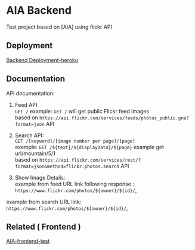 # AIA Backend
Test project based on [AIA] using flickr API

## Deployment

[Backend Deployment-heroku](https://aia-testing.herokuapp.com/)

## Documentation

API documentation:<br/>
1. Feed API:<br/>
`GET /`
example: `GET /` will get public Flickr feed images<br/>
based on `https://api.flickr.com/services/feeds/photos_public.gne?format=json` API

2. Search API:<br/>
`GET /[keyword]/[image number per page]/[page]`<br/>
example: `GET /${text}/${displayData}/${page}` example get url/mountain/5/1<br/>
based on `https://api.flickr.com/services/rest/?format=json&method=flickr.photos.search` API

3. Show Image Details:<br/>
example from feed URL link following response : `https://www.flickr.com/photos/${owner}/${id}/`,

example from search URL link: `https://www.flickr.com/photos/${owner}/${id}/`,

## Related ( Frontend )
[AIA-frontend-test](https://github.com/okidwijaya/frontend-aia-test)



